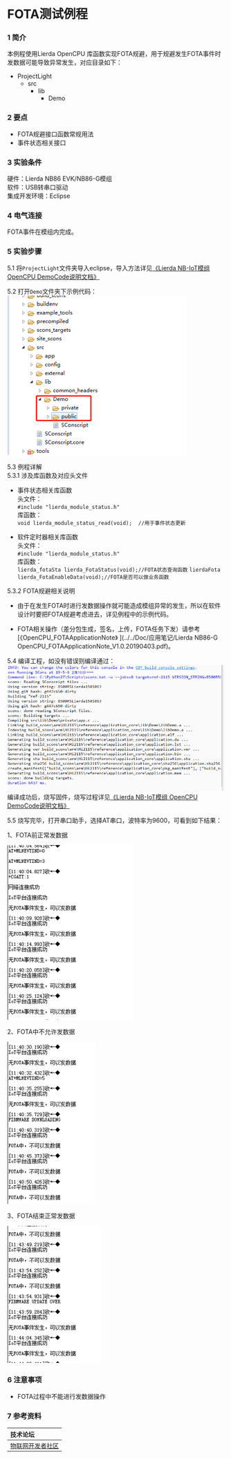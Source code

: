 # FOTA测试例程

### 1 简介

本例程使用Lierda OpenCPU 库函数实现FOTA规避，用于规避发生FOTA事件时发数据可能导致异常发生，对应目录如下：

- ProjectLight
  - src
    - lib
      - Demo

### 2 要点

- FOTA规避接口函数常规用法
- 事件状态相关接口

### 3 实验条件

硬件：Lierda NB86 EVK/NB86-G模组  
软件：USB转串口驱动  
集成开发环境：Eclipse  

### 4 电气连接
FOTA事件在模组内完成。

### 5 实验步骤
5.1 将`ProjectLight`文件夹导入eclipse，导入方法详见[《Lierda NB-IoT模组 OpenCPU DemoCode说明文档》
](../../Doc/基本资料/Lierda_NB-IoT模组OpenCPU_DEMO说明文档V1.8_190403.pdf)

5.2 打开`Demo`文件夹下示例代码：  
![示例代码](../../Picture/光感示例代码1.png)

5.3 例程详解  
5.3.1 涉及库函数及对应头文件
  
- 事件状态相关库函数  
头文件：  
`#include "lierda_module_status.h"`  
库函数：  
`void lierda_module_status_read(void);	//用于事件状态更新`

- 软件定时器相关库函数  
头文件：  
`#include "lierda_module_status.h"`  
库函数：  
`lierda_fotaSta lierda_FotaStatus(void);//FOTA状态查询函数`
`lierdaFota lierda_FotaEnableData(void);//FOTA是否可以做业务函数`

5.3.2 FOTA规避相关说明

- 由于在发生FOTA时进行发数据操作就可能造成模组异常的发生，所以在软件设计时要把FOTA规避考虑进去，详见例程中的示例代码。

- FOTA相关操作（差分包生成，签名，上传，FOTA任务下发）请参考[《OpenCPU_FOTAApplicationNote》
](../../Doc/应用笔记/Lierda NB86-G OpenCPU_FOTAApplicationNote_V1.0.20190403.pdf)。


5.4  编译工程，如没有错误则编译通过：  
![编译结果](../../Picture/编译结果.jpg)  
编译成功后，烧写固件，烧写过程详见[《Lierda NB-IoT模组 OpenCPU DemoCode说明文档》
](../../Doc/基本资料/Lierda_NB-IoT模组OpenCPU_DEMO说明文档V1.8_190403.pdf)

5.5 烧写完毕，打开串口助手，选择AT串口，波特率为9600，可看到如下结果：

1、FOTA前正常发数据

![结果展示](../../Picture/FOTA_结果展示_前.png)

2、FOTA中不允许发数据

![结果展示](../../Picture/FOTA_结果展示_中.png)

3、FOTA结束正常发数据

![结果展示](../../Picture/FOTA_结果展示_后.png)
### 6 注意事项

- FOTA过程中不能进行发数据操作


### 7 参考资料

| 技术论坛 |
| :----------- |
| [物联网开发者社区](http://bbs.lierda.com) |